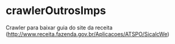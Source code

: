 # crawlerOutrosImps
Crawler para baixar guia do site da receita (http://www.receita.fazenda.gov.br/Aplicacoes/ATSPO/SicalcWe)
